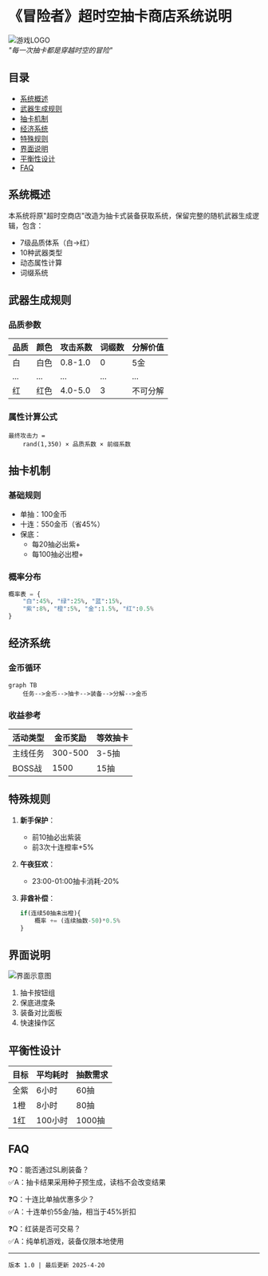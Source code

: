 # 《冒险者》超时空抽卡商店系统说明

![游戏LOGO](https://placeholder.com/150x50)  
*"每一次抽卡都是穿越时空的冒险"*

## 目录
- [系统概述](#系统概述)
- [武器生成规则](#武器生成规则)
- [抽卡机制](#抽卡机制)
- [经济系统](#经济系统)
- [特殊规则](#特殊规则)
- [界面说明](#界面说明)
- [平衡性设计](#平衡性设计)
- [FAQ](#faq)

## 系统概述
本系统将原"超时空商店"改造为抽卡式装备获取系统，保留完整的随机武器生成逻辑，包含：
- 7级品质体系（白→红）
- 10种武器类型
- 动态属性计算
- 词缀系统

## 武器生成规则
### 品质参数
| 品质 | 颜色 | 攻击系数 | 词缀数 | 分解价值 |
|------|------|---------|-------|---------|
| 白   | 白色 | 0.8-1.0 | 0     | 5金     |
| ...  | ...  | ...     | ...   | ...     |
| 红   | 红色 | 4.0-5.0 | 3     | 不可分解 |

### 属性计算公式
```
最终攻击力 = 
    rand(1,350) × 品质系数 × 前缀系数
```

## 抽卡机制
### 基础规则
- 单抽：100金币
- 十连：550金币（省45%）
- 保底：
  - 每20抽必出紫+
  - 每100抽必出橙+

### 概率分布
```python
概率表 = {
    "白":45%, "绿":25%, "蓝":15%,
    "紫":8%, "橙":5%, "金":1.5%, "红":0.5%
}
```

## 经济系统
### 金币循环
```mermaid
graph TB
    任务-->金币-->抽卡-->装备-->分解-->金币
```

### 收益参考
| 活动类型 | 金币奖励 | 等效抽卡 |
|---------|--------|---------|
| 主线任务 | 300-500 | 3-5抽   |
| BOSS战  | 1500   | 15抽    |

## 特殊规则
1. **新手保护**：
   - 前10抽必出紫装
   - 前3次十连橙率+5%

2. **午夜狂欢**：
   - 23:00-01:00抽卡消耗-20%

3. **非酋补偿**：
   ```javascript
   if(连续50抽未出橙){
       概率 += (连续抽数-50)*0.5%
   }
   ```

## 界面说明
![界面示意图](https://placeholder.com/300x200)
1. 抽卡按钮组
2. 保底进度条
3. 装备对比面板
4. 快速操作区

## 平衡性设计
| 目标   | 平均耗时 | 抽数需求 |
|-------|--------|---------|
| 全紫  | 6小时  | 60抽    |
| 1橙   | 8小时  | 80抽    |
| 1红   | 100小时| 1000抽  |

## FAQ
❓Q：能否通过SL刷装备？  
✅A：抽卡结果采用种子预生成，读档不会改变结果

❓Q：十连比单抽优惠多少？  
✅A：十连单价55金/抽，相当于45%折扣

❓Q：红装是否可交易？  
✅A：纯单机游戏，装备仅限本地使用

---
`版本 1.0 | 最后更新 2025-4-20`
``` 